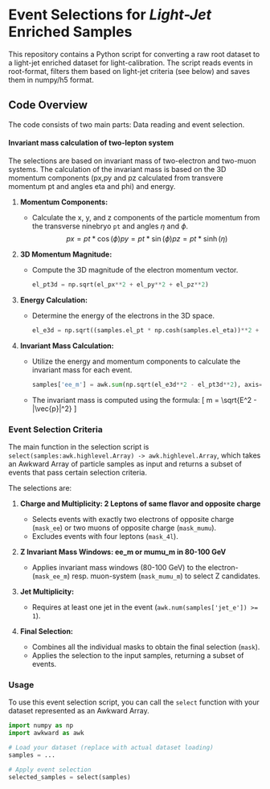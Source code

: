 # Event Selections for *Light-Jet* Enriched Samples

This repository contains a Python script for converting a raw root dataset to a light-jet enriched dataset for light-calibration. The script reads events in root-format, filters them based on light-jet criteria (see below) and saves them in numpy/h5 format.

## Code Overview
The code consists of two main parts: Data reading and event selection.

#### Invariant mass calculation of two-lepton system
The selections are based on invariant mass of two-electron and two-muon systems. The calculation of the invariant mass is based on the 3D momentum components (px,py and pz calculated from transvere momentum pt and angles eta and phi) and energy.

1. **Momentum Components:**
   - Calculate the x, y, and z components of the particle momentum from the transverse ninebryo `pt` and angles $\eta$ and $\phi$.
   $$
    px = pt * \cos(\phi)
    py = pt * \sin(\phi)
    pz = pt * \sinh(\eta)
   $$

2. **3D Momentum Magnitude:**
   - Compute the 3D magnitude of the electron momentum vector.
     ```python
     el_pt3d = np.sqrt(el_px**2 + el_py**2 + el_pz**2)
     ```

3. **Energy Calculation:**
   - Determine the energy of the electrons in the 3D space.
     ```python
     el_e3d = np.sqrt((samples.el_pt * np.cosh(samples.el_eta))**2 + (511e-3)**2)
     ```

4. **Invariant Mass Calculation:**
   - Utilize the energy and momentum components to calculate the invariant mass for each event.
     ```python
     samples['ee_m'] = awk.sum(np.sqrt(el_e3d**2 - el_pt3d**2), axis=1)
     ```
   - The invariant mass is computed using the formula: 
     \[ m = \sqrt{E^2 - |\vec{p}|^2} \]


### Event Selection Criteria

The main function in the selection script is `select(samples:awk.highlevel.Array) -> awk.highlevel.Array`, which takes an Awkward Array of particle samples as input and returns a subset of events that pass certain selection criteria.

The selections are:

1. **Charge and Multiplicity: 2 Leptons of same flavor and opposite charge**
   - Selects events with exactly two electrons of opposite charge (`mask_ee`) or two muons of opposite charge (`mask_mumu`).
   - Excludes events with four leptons (`mask_4l`).

2. **Z Invariant Mass Windows: ee_m or mumu_m in 80-100 GeV**
   - Applies invariant mass windows (80-100 GeV) to the electron- (`mask_ee_m`) resp. muon-system (`mask_mumu_m`) to select Z candidates.

3. **Jet Multiplicity:**
   - Requires at least one jet in the event (`awk.num(samples['jet_e']) >= 1`).

4. **Final Selection:**
   - Combines all the individual masks to obtain the final selection (`mask`).
   - Applies the selection to the input samples, returning a subset of events.

### Usage

To use this event selection script, you can call the `select` function with your dataset represented as an Awkward Array.

```python
import numpy as np
import awkward as awk

# Load your dataset (replace with actual dataset loading)
samples = ...

# Apply event selection
selected_samples = select(samples)
